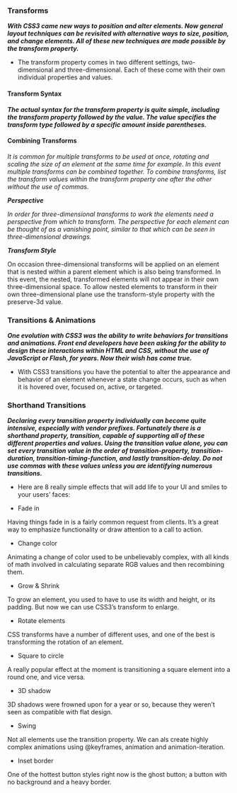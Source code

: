 ### Transforms

***With CSS3 came new ways to position and alter elements. Now general layout techniques can be revisited with alternative ways to size, position, and change elements. All of these new techniques are made possible by the transform property.***


* The transform property comes in two different settings, two-dimensional and three-dimensional. Each of these come with their own individual properties and values.


#### Transform Syntax


***The actual syntax for the transform property is quite simple, including the transform property followed by the value. The value specifies the transform type followed by a specific amount inside parentheses.***



#### Combining Transforms

*It is common for multiple transforms to be used at once, rotating and scaling the size of an element at the same time for example. In this event multiple transforms can be combined together. To combine transforms, list the transform values within the transform property one after the other without the use of commas.*


***Perspective***

*In order for three-dimensional transforms to work the elements need a perspective from which to transform. The perspective for each element can be thought of as a vanishing point, similar to that which can be seen in three-dimensional drawings.*




***Transform Style***

On occasion three-dimensional transforms will be applied on an element that is nested within a parent element which is also being transformed. In this event, the nested, transformed elements will not appear in their own three-dimensional space. To allow nested elements to transform in their own three-dimensional plane use the transform-style property with the preserve-3d value.




### Transitions & Animations

***One evolution with CSS3 was the ability to write behaviors for transitions and animations. Front end developers have been asking for the ability to design these interactions within HTML and CSS, without the use of JavaScript or Flash, for years. Now their wish has come true.***


* With CSS3 transitions you have the potential to alter the appearance and behavior of an element whenever a state change occurs, such as when it is hovered over, focused on, active, or targeted.



### Shorthand Transitions

***Declaring every transition property individually can become quite intensive, especially with vendor prefixes. Fortunately there is a shorthand property, transition, capable of supporting all of these different properties and values. Using the transition value alone, you can set every transition value in the order of transition-property, transition-duration, transition-timing-function, and lastly transition-delay. Do not use commas with these values unless you are identifying numerous transitions.***


* Here are 8 really simple effects that will add life to your UI and smiles to your users’ faces:

* Fade in

Having things fade in is a fairly common request from clients. It’s a great way to emphasize functionality or draw attention to a call to action.


* Change color

Animating a change of color used to be unbelievably complex, with all kinds of math involved in calculating separate RGB values and then recombining them.

* Grow & Shrink

To grow an element, you used to have to use its width and height, or its padding. But now we can use CSS3’s transform to enlarge.

* Rotate elements

CSS transforms have a number of different uses, and one of the best is transforming the rotation of an element.

* Square to circle

A really popular effect at the moment is transitioning a square element into a round one, and vice versa. 

* 3D shadow

3D shadows were frowned upon for a year or so, because they weren’t seen as compatible with flat design.


* Swing

Not all elements use the transition property. We can als create highly complex animations using @keyframes, animation and animation-iteration.


* Inset border

One of the hottest button styles right now is the ghost button; a button with no background and a heavy border.